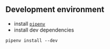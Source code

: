 ## Development environment

- install [`pipenv`][1]
- install dev dependencies

```
pipenv install --dev
```

[1]: https://github.com/kennethreitz/pipenv
